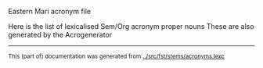 Eastern Mari acronym file





Here is the list of lexicalised Sem/Org acronym proper nouns 
These are also generated by the Acrogenerator

















* * *
<small>This (part of) documentation was generated from [../src/fst/stems/acronyms.lexc](http://github.com/giellalt/lang-mhr/blob/main/../src/fst/stems/acronyms.lexc)</small>